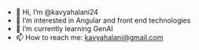 - 👋 Hi, I’m @kavyahalani24
- 👀 I’m interested in Angular and front end technologies
- 🌱 I’m currently learning GenAI
- 📫 How to reach me: kavyahalani@gmail.com

<!---
kavyahalani24/kavyahalani24 is a ✨ special ✨ repository because its `README.md` (this file) appears on your GitHub profile.
You can click the Preview link to take a look at your changes.
--->

